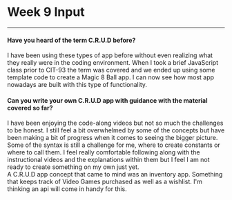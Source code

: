 # Week 9 Input
---

#### Have you heard of the term C.R.U.D before?

<p> I have been using these types of app before without even realizing what they really were in the coding environment. When I took a brief JavaScript class prior to CIT-93 the term was covered and we ended up using some template code to create a Magic 8 Ball app. I can now see how most app nowadays are built with this type of functionality.

#### Can you write your own C.R.U.D app with guidance with the material covered so far?

<p> I have been enjoying the code-along videos but not so much the challenges to be honest. I still feel a bit overwhelmed by some of the concepts but have been making a bit of progress when it comes to seeing the bigger picture. Some of the syntax is still a challenge for me, where to create constants or where to call them. I feel really comfortable following along with the instructional videos and the explanations within them but I feel I am not ready to create something on my own just yet. <br>
A C.R.U.D app concept that came to mind was an inventory app. Something that keeps track of Video Games purchased as well as a wishlist. I'm thinking an api will come in handy for this. 